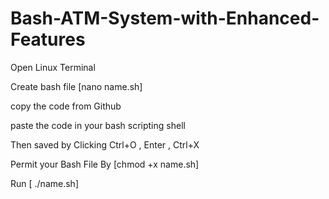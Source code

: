 # Bash-ATM-System-with-Enhanced-Features

Open Linux Terminal

Create bash file [nano name.sh]

copy the code from Github

paste the code in your bash scripting shell

Then saved by Clicking Ctrl+O , Enter , Ctrl+X

Permit your Bash File By [chmod +x name.sh]

Run [ ./name.sh]
